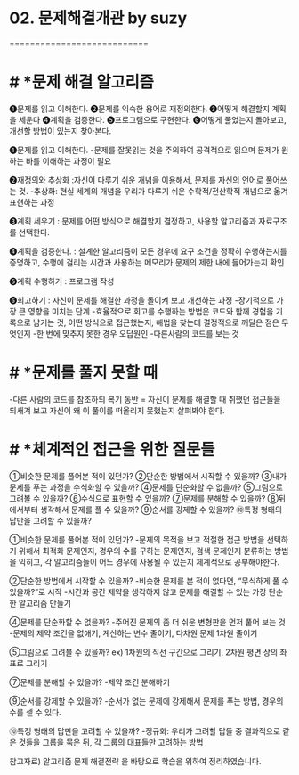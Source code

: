 # 02. 문제해결개관 by suzy 
===========================
       
# # *문제 해결 알고리즘
➊문제를 읽고 이해한다.
➋문제를 익숙한 용어로 재정의한다.
➌어떻게 해결할지 계획을 세운다
➍계획을 검증한다.
➎프로그램으로 구현한다.
➏어떻게 풀었는지 돌아보고, 개선할 방법이 있는지 찾아본다. 

➊문제를 읽고 이해한다.
-문제를 잘못읽는 것을 주의하여 공격적으로 읽으며 문제가 원하는 바를 이해하는 과정이 필요

➋재정의와 추상화
:자신이 다루기 쉬운 개념을 이용해서, 문제를 자신의 언어로 풀어쓰는 것. 
-추상화: 현실 세계의 개념을 우리가 다루기 쉬운 수학적/전산학적 개념으로 옮겨 표현하는 과정

➌계획 세우기
: 문제를 어떤 방식으로 해결할지 결정하고, 사용할 알고리즘과 자료구조를 선택한다. 

➍계획을 검증한다.
: 설계한 알고리즘이 모든 경우에 요구 조건을 정확히 수행하는지를 증명하고, 수행에 걸리는 시간과 사용하는 메모리가 문제의 제한 내에 들어가는지 확인

➎계획 수행하기
: 프로그램 작성

➏회고하기
: 자신이 문제를 해결한 과정을 돌이켜 보고 개선하는 과정
-장기적으로 가장 큰 영향을 미치는 단계
-효율적으로 회고를 수행하는 방법은 코드와 함께 경험을 기록으로 남기는 것, 어떤 방식으로 접근했는지, 해법을 찾는데 결정적으로 깨달은 점은 무엇인지
-한 번에 맞추지 못한 경우 오답원인 
-다른사람의 코드를 보는 것 

# # *문제를 풀지 못할 때
-다른 사람의 코드를 참조하되 복기 동반 = 자신이 문제를 해결할 때 취했던 접근들을 되새겨 보고 자신이 왜 이 풀이를 떠올리지 못했는지 살펴봐야 한다. 
 
# # *체계적인 접근을 위한 질문들
➀비슷한 문제를 풀어본 적이 있던가?
➁단순한 방법에서 시작할 수 있을까?
➂내가 문제를 푸는 과정을 수식화할 수 있을까?
➃문제를 단순화할 수 없을까?
➄그림으로 그려볼 수 있을까?
➅수식으로 표현할 수 있을까?
➆문제를 분해할 수 있을까?
➇뒤에서부터 생각해서 문제를 풀 수 있을까?
➈순서를 강제할 수 있을까?
➉특정 형태의 답만을 고려할 수 있을까?

➀비슷한 문제를 풀어본 적이 있던가?
-문제의 목적을 보고 적절한 접근 방법을 선택하기 위해서 최적화 문제인지, 경우의 수를 구하는 문제인지, 검색 문제인지 분류하는 방법을 익히고, 각 알고리즘들이 어느 경우에 사용될 수 있는지 체계적으로 공부해야한다. 

➁단순한 방법에서 시작할 수 있을까?
-비슷한 문제를 본 적이 없다면, “무식하게 풀 수 있을까?”로 시작
-시간과 공간 제약을 생각하지 않고 문제를 해결할 수 있는 가장 단순한 알고리즘 만들기  

➃문제를 단순화할 수 없을까?
-주어진 문제의 좀 더 쉬운 변형판을 먼저 풀어 보는 것
-문제의 제약 조건을 없애기, 계산하는 변수 줄이기, 다차원 문제 1차원 줄이기 

➄그림으로 그려볼 수 있을까?
ex) 1차원의 직선 구간으로 그리기, 2차원 평면 상의 좌표로 그리기

➆문제를 분해할 수 있을까?
-제약 조건 분해하기 

➈순서를 강제할 수 있을까?
-순서가 없는 문제에 강제해서 문제를 푸는 방법, 경우의 수를 셀 수 있다. 

➉특정 형태의 답만을 고려할 수 있을까?
-정규화: 우리가 고려할 답들 중 결과적으로 같은 것들을 그룹을 묶은 뒤, 각 그룹의 대표들만 고려하는 방법

참고자료) 알고리즘 문제 해결전략 을 바탕으로 학습을 위하여 정리하였습니다.
